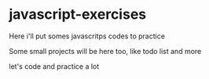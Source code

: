 # javascript-exercises

Here i'll put somes javascritps codes to practice

Some small projects will be here too, like todo list and more

let's code and practice a lot